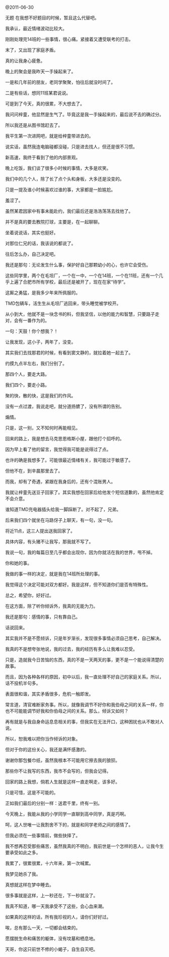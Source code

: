 @2011-06-30

无题
在我想不好题目的时候，暂且这么代替吧。

我承认，最近情绪波动比较大。

刚刚处理完14班的一些事情，很心痛。紧接着又遭受联考的打击。

末了，又出现了家庭矛盾。

真的让我身心疲惫。

晚上的聚会是我昨天一手操起来了。

一是和几年前的朋友，老同学聚聚，怕往后就没时间了。

二是有些话，想同11班某君说说。

可是到了今天，真的很累，不大想去了。

我问问梓童，他显然是生气了。毕竟这是我一手操起来的，最后说不去的确过分。

所以我还是从图书馆赶去了。

我平生第一次进网吧，就是给梓童带进去的。

说实话，虽然我连电脑碰都没碰，只是进去找人，但还是很不习惯。

新高速，我终于看到了他的内部景观。

晚上吃饭，我们谈了很多小时候的事情，大多是欢笑。

我们中的几个人，除了长了点个头和身板，大多还是没变的。

只是一提及谁小时候喜欢过谁的事，大家都是一脸尴尬。

羞涩了。

虽然某君因家中有事未能赴约，我们最后还是浩浩荡荡去找他了。

并不是真的要去教院打球，主要是，在一起聊聊。

坐着说说话，其实也挺好。

对那位仁兄的话，我该说的都说了。

往后怎么办，自己决定吧。

我还是那句：无论发生什么事，保护好自己那颗幼小的心，也许它会受伤。

这些同学里，两个在毛坦厂，一个在一中，一个在14班，一个在11班，还有一个几乎上遍了合肥市所有学校，最后还是被开了，现在在家“待学”。

这厮之勇猛，是我多少年来所佩服的。

TMD包辆车，活生生从毛坦厂逃回来，带头睡觉被学校开。

从小到大，他就不是一块念书的料，但我坚信，以他的能力和智慧，只要路子走对，会有一番作为的。

一句：天鼓！你个想我？！

让我发现，这小子，两年了，没变。

其实我们去找那君的时候，有看到窦文静的，就拉着她一起去了。

约摸九点半左右，我们分别了。

那四个人，要走大路。

我们四个，要走小路。

聚的快，散的快，这是我们的作风。

没有一点过渡，我说走吧，就分道扬镳了，没有所谓的告别。

煽情。

只是，这一别，又不知何时再能相见。

回来的路上，我是想去马克思恩格斯小屋，跟他打个招呼的。

因为早上看了他的留言，我觉得我可能是说得过了点。

也许的确是我想多了。可能很最近情绪有关，我可能过于敏感了。

但他不在，到辛晨那里去了。

而我，却有了奇遇，紧跟在我身后的，还有个混账男人。

我就让梓童先送豆子回家了。其实我想在回家后给他发个短信道歉的，虽然他肯定不会介意。

谁知道TMD充电器插头给我一脚踩断了。对不起了，兄弟。

后来我们四个就坐在马路伢子上聊天，有一句，没一句。

将近11点，这三人提出送我回家了。

具体内容，有头猪不让我写，那我就不写了。

我说一句，我的每篇日至几乎都会出现你，因为你就活在我的世界，甩不掉。

你和她的事。

我做的事一样的决定，就是我在14班所处理的事。

我觉得这个决定可能对双方都好。我是这样，但不知道你们是否有特殊性。

总之，希望你，好好过。

在这方面，除了听你倾诉外，我真的无能为力。

我还是那句：感情的事，只有靠自己。

话说回来。

其实我并不是不愿倾诉，只是年岁渐长，发现很多事情必须自己思考，自己解决。

我真的不是想夸张地说，我的过去，我的经历有多么让我难以忍受。

只是，造就我今日苦恼的东西，真的不是一天两天的事，更不是一个能说得清楚的故事。

而且，因为各种各样的原因，初中以后，我一直处理不好自己的家庭关系。所以，话不投机半句多。

表面很和谐，其实矛盾很多，危机一触即发。

常言道，清官难断家务事。所以，就像我调节不好你和我伯母之间的关系一样，你也不可能能调节好我和你伯母之间的关系。那么，倾诉又如何？

再有就是与我自身命运息息相关的事，但我实在无法开口，这种困扰也从不敢对人说。

所以，恕我难以把你当作倾诉的对象。

但对于你的这份关心，我还是满怀感激的。

谢谢你那包餐巾纸，虽然我根本不可能用它擦去我的狼狈。

那些你不让我写的东西，我市不会写的，但我会记得。

回家的路上我想，倘若人生就是这样一直走啊走，该多好。

只是可惜，这是不可能的。

正如我们最后的分别一样：送君千里，终有一别。

今天晚上，我能从我的小学同学一直聊到高中同学，真是巧啊。

呵，这人世唯一让我割舍不下的，就是和同学老师之间的感情了。

但我必须在一些事情前，做些抉择了。

我不想再忍受那些痛苦，虽然我真的不明白，我前世是一个怎样的恶人，让我今生要承受如此之多。

我累了，很累很累，十六年来，第一次喊累。

我梦见她杀了我。

真想就这样在梦中睡去。

很多事就是这样，上一秒还在，下一秒就没了。

我真不知道，哪一天我承受不了这些，会心血来潮。

如果真的这样的话，所有我珍视的人，请你们好好过。

唉，总有那么一天，一切都会结束的。

愿摆脱生命和痛苦的躯体，没有坟墓和栖息地。

天哥，你这只前世不修的小蝎子，自生自灭吧。
